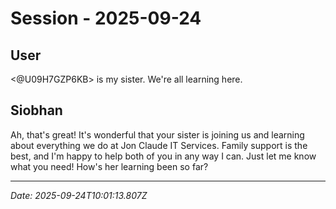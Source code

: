 # Session - 2025-09-24

## User
<@U09H7GZP6KB> is my sister. We're all learning here.

## Siobhan
Ah, that's great! It's wonderful that your sister is joining us and learning about everything we do at Jon Claude IT Services. Family support is the best, and I'm happy to help both of you in any way I can. Just let me know what you need! How's her learning been so far?


---
*Date: 2025-09-24T10:01:13.807Z*